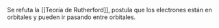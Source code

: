 
Se refuta la [[Teoría de Rutherford]], postula que los electrones están en orbitales y pueden ir pasando entre orbitales. 